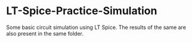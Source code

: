 # LT-Spice-Practice-Simulation
Some basic circuit simulation using LT Spice.
The results of the same are also present in the same folder.
